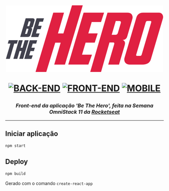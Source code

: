 
<h1 align="center">

![Be The Hero](doc/logo.svg)

[![BACK-END](https://img.shields.io/badge/BACK--END-NodeJS-green?style=flat-square)](https://github.com/mateusfg7/BeTheHero-Backend)
[![FRONT-END](https://img.shields.io/badge/FRONT--END-ReactJS-blue?style=flat-square)](https://github.com/mateusfg7/BeTheHero-Frontend)
[![MOBILE](https://img.shields.io/badge/MOBILE-ReactNative-9cf?style=flat-square)](https://github.com/mateusfg7/BeTheHero-Mobile)

</h1>

<h3 align="center">

_Front-end da aplicação 'Be The Hero', feita na Semana OmniStack 11 da [Rocketseat](https://rocketseat.com.br/)_

</h3>

---

## Iniciar aplicação
```bash
npm start
```

## Deploy
```bash
npm build
```

Gerado com o comando `create-react-app`

